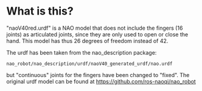 # What is this?

"naoV40red.urdf" is a NAO model that does not include the fingers (16 joints)
as articulated joints, since they are only used to open or close the hand. This
model has thus 26 degrees of freedom instead of 42.

The urdf has been taken from the nao_description package:

```
nao_robot/nao_description/urdf/naoV40_generated_urdf/nao.urdf
```

but "continuous" joints for the fingers have been changed to "fixed". The
original urdf model can be found at https://github.com/ros-naoqi/nao_robot
